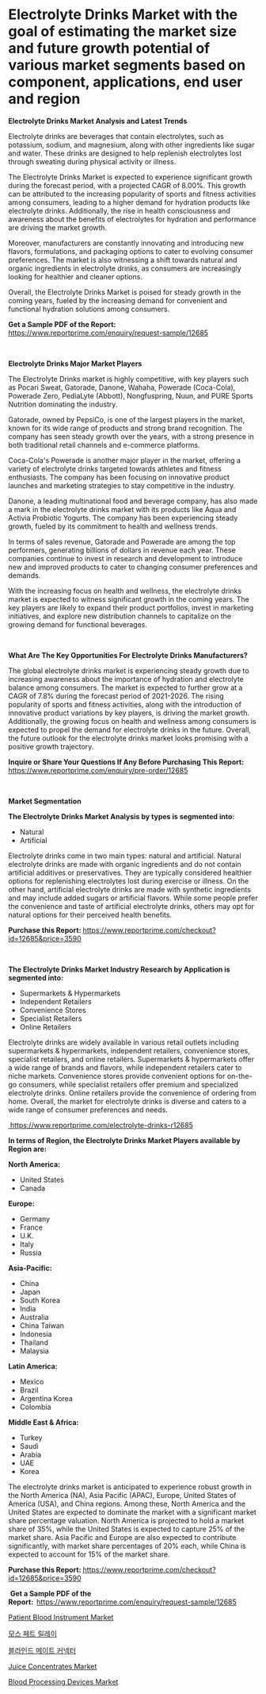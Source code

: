 <p><h1>Electrolyte Drinks Market with the goal of estimating the market size and future growth potential of various market segments based on component, applications, end user and region</h1></p><p><strong>Electrolyte Drinks Market Analysis and Latest Trends</strong></p>
<p><p>Electrolyte drinks are beverages that contain electrolytes, such as potassium, sodium, and magnesium, along with other ingredients like sugar and water. These drinks are designed to help replenish electrolytes lost through sweating during physical activity or illness.</p><p>The Electrolyte Drinks Market is expected to experience significant growth during the forecast period, with a projected CAGR of 8.00%. This growth can be attributed to the increasing popularity of sports and fitness activities among consumers, leading to a higher demand for hydration products like electrolyte drinks. Additionally, the rise in health consciousness and awareness about the benefits of electrolytes for hydration and performance are driving the market growth.</p><p>Moreover, manufacturers are constantly innovating and introducing new flavors, formulations, and packaging options to cater to evolving consumer preferences. The market is also witnessing a shift towards natural and organic ingredients in electrolyte drinks, as consumers are increasingly looking for healthier and cleaner options.</p><p>Overall, the Electrolyte Drinks Market is poised for steady growth in the coming years, fueled by the increasing demand for convenient and functional hydration solutions among consumers.</p></p>
<p><strong>Get a Sample PDF of the Report:&nbsp;</strong> <a href="https://www.reportprime.com/enquiry/request-sample/12685">https://www.reportprime.com/enquiry/request-sample/12685</a></p>
<p>&nbsp;</p>
<p><strong>Electrolyte Drinks Major Market Players</strong></p>
<p><p>The Electrolyte Drinks market is highly competitive, with key players such as Pocari Sweat, Gatorade, Danone, Wahaha, Powerade (Coca-Cola), Powerade Zero, PediaLyte (Abbott), Nongfuspring, Nuun, and PURE Sports Nutrition dominating the industry.</p><p>Gatorade, owned by PepsiCo, is one of the largest players in the market, known for its wide range of products and strong brand recognition. The company has seen steady growth over the years, with a strong presence in both traditional retail channels and e-commerce platforms.</p><p>Coca-Cola's Powerade is another major player in the market, offering a variety of electrolyte drinks targeted towards athletes and fitness enthusiasts. The company has been focusing on innovative product launches and marketing strategies to stay competitive in the industry.</p><p>Danone, a leading multinational food and beverage company, has also made a mark in the electrolyte drinks market with its products like Aqua and Activia Probiotic Yogurts. The company has been experiencing steady growth, fueled by its commitment to health and wellness trends.</p><p>In terms of sales revenue, Gatorade and Powerade are among the top performers, generating billions of dollars in revenue each year. These companies continue to invest in research and development to introduce new and improved products to cater to changing consumer preferences and demands.</p><p>With the increasing focus on health and wellness, the electrolyte drinks market is expected to witness significant growth in the coming years. The key players are likely to expand their product portfolios, invest in marketing initiatives, and explore new distribution channels to capitalize on the growing demand for functional beverages.</p></p>
<p>&nbsp;</p>
<p><strong>What Are The Key Opportunities For Electrolyte Drinks Manufacturers?</strong></p>
<p><p>The global electrolyte drinks market is experiencing steady growth due to increasing awareness about the importance of hydration and electrolyte balance among consumers. The market is expected to further grow at a CAGR of 7.8% during the forecast period of 2021-2026. The rising popularity of sports and fitness activities, along with the introduction of innovative product variations by key players, is driving the market growth. Additionally, the growing focus on health and wellness among consumers is expected to propel the demand for electrolyte drinks in the future. Overall, the future outlook for the electrolyte drinks market looks promising with a positive growth trajectory.</p></p>
<p><strong>Inquire or Share Your Questions If Any Before Purchasing This Report:</strong> <a href="https://www.reportprime.com/enquiry/pre-order/12685">https://www.reportprime.com/enquiry/pre-order/12685</a></p>
<p>&nbsp;</p>
<p><strong>Market Segmentation</strong></p>
<p><strong>The Electrolyte Drinks Market Analysis by types is segmented into:</strong></p>
<p><ul><li>Natural</li><li>Artificial</li></ul></p>
<p><p>Electrolyte drinks come in two main types: natural and artificial. Natural electrolyte drinks are made with organic ingredients and do not contain artificial additives or preservatives. They are typically considered healthier options for replenishing electrolytes lost during exercise or illness. On the other hand, artificial electrolyte drinks are made with synthetic ingredients and may include added sugars or artificial flavors. While some people prefer the convenience and taste of artificial electrolyte drinks, others may opt for natural options for their perceived health benefits.</p></p>
<p><strong>Purchase this Report:&nbsp;</strong><a href="https://www.reportprime.com/checkout?id=12685&price=3590">https://www.reportprime.com/checkout?id=12685&price=3590</a></p>
<p>&nbsp;</p>
<p><strong>The Electrolyte Drinks Market Industry Research by Application is segmented into:</strong></p>
<p><ul><li>Supermarkets & Hypermarkets</li><li>Independent Retailers</li><li>Convenience Stores</li><li>Specialist Retailers</li><li>Online Retailers</li></ul></p>
<p><p>Electrolyte drinks are widely available in various retail outlets including supermarkets & hypermarkets, independent retailers, convenience stores, specialist retailers, and online retailers. Supermarkets & hypermarkets offer a wide range of brands and flavors, while independent retailers cater to niche markets. Convenience stores provide convenient options for on-the-go consumers, while specialist retailers offer premium and specialized electrolyte drinks. Online retailers provide the convenience of ordering from home. Overall, the market for electrolyte drinks is diverse and caters to a wide range of consumer preferences and needs.</p></p>
<p><a href="https://www.reportprime.com/electrolyte-drinks-r12685">&nbsp;https://www.reportprime.com/electrolyte-drinks-r12685</a></p>
<p><strong>In terms of Region, the Electrolyte Drinks Market Players available by Region are:</strong></p>
<p>
    <p> <strong> North America: </strong>
        <ul>
            <li>United States</li>
            <li>Canada</li>
        </ul>
        </p> 
    <p> <strong> Europe: </strong>
        <ul>
            <li>Germany</li>
            <li>France</li>
            <li>U.K.</li>
            <li>Italy</li>
            <li>Russia</li>
        </ul>
        </p> 
    <p> <strong> Asia-Pacific: </strong>
        <ul>
            <li>China</li>
            <li>Japan</li>
            <li>South Korea</li>
            <li>India</li>
            <li>Australia</li>
            <li>China Taiwan</li>
            <li>Indonesia</li>
            <li>Thailand</li>
            <li>Malaysia</li>
        </ul>
        </p> 
    <p> <strong> Latin America: </strong>
        <ul>
            <li>Mexico</li>
            <li>Brazil</li>
            <li>Argentina Korea</li>
            <li>Colombia</li>
        </ul>
        </p> 
    <p> <strong> Middle East & Africa: </strong>
        <ul>
            <li>Turkey</li>
            <li>Saudi</li>
            <li>Arabia</li>
            <li>UAE</li>
            <li>Korea</li>
        </ul>
    </p>
    </p>
<p><p>The electrolyte drinks market is anticipated to experience robust growth in the North America (NA), Asia Pacific (APAC), Europe, United States of America (USA), and China regions. Among these, North America and the United States are expected to dominate the market with a significant market share percentage valuation. North America is projected to hold a market share of 35%, while the United States is expected to capture 25% of the market share. Asia Pacific and Europe are also expected to contribute significantly, with market share percentages of 20% each, while China is expected to account for 15% of the market share.</p></p>
<p><strong>Purchase this Report: </strong><a href="https://www.reportprime.com/checkout?id=12685&price=3590">https://www.reportprime.com/checkout?id=12685&price=3590</a></p>
<p>&nbsp;<strong>Get a Sample PDF of the Report:&nbsp;&nbsp;</strong><a href="https://www.reportprime.com/enquiry/request-sample/12685">https://www.reportprime.com/enquiry/request-sample/12685</a></p>
<p><strong></strong></p>
<p><p><a href="https://issuu.com/reportprime-2/docs/patient-blood-instrument-market-size-2030.pptx">Patient Blood Instrument Market</a></p><p><a href="https://medium.com/@genius6587678/2024%EB%85%84%EB%B6%80%ED%84%B0-2031%EB%85%84%EA%B9%8C%EC%A7%80-14-9-%EC%9D%98-cagr%EB%A1%9C-%EC%84%B1%EC%9E%A5%ED%95%98%EB%8A%94-mos-fet-%EB%A6%B4%EB%A0%88%EC%9D%B4-%EC%8B%9C%EC%9E%A5-%EA%B7%9C%EB%AA%A8%EC%97%90-%EB%8C%80%ED%95%9C-%ED%86%B5%EC%B0%B0%EB%A0%A5-3e2ea80067e0">모스 페트 릴레이</a></p><p><a href="https://medium.com/@heatherelasquez5675/%EB%A7%B9%EC%9D%B8-%EB%A9%94%EC%9D%B4%ED%8A%B8-%EC%BB%A4%EB%84%A5%ED%84%B0-%EC%8B%9C%EC%9E%A5-%EC%A1%B0%EC%82%AC-%EB%B3%B4%EA%B3%A0%EC%84%9C-2024%EB%85%84%EB%B6%80%ED%84%B0-2031%EB%85%84%EA%B9%8C%EC%A7%80-7-2-%EC%9D%98-%EC%95%88%EC%A0%95%EC%A0%81%EC%9D%B8-cagr%EC%9D%84-%EA%B0%80%EC%A7%84-%EC%8B%9C%EC%9E%A5-%EC%98%88%EC%B8%A1-%EB%B0%8F-%EC%84%B1%EC%9E%A5-%EC%A0%84%EB%A7%9D-5463f17cc394">블라인드 메이트 커넥터</a></p><p><a href="https://github.com/alexxisgm/Market-Research-Report-List-1/blob/main/juice-concentrates-market.md">Juice Concentrates Market</a></p><p><a href="https://issuu.com/reportprime-2/docs/blood-processing-devices-market-size-2030.pptx">Blood Processing Devices Market</a></p></p>